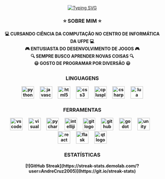 <div align=center>
<a href="https://git.io/typing-svg"><img src="https://readme-typing-svg.demolab.com?font=Helvetica&size=45&duration=2000&pause=500&color=C20C47&center=true&multiline=true&width=700&height=59&lines=OL%C3%81+EU+SOU+ANDR%C3%89+VIN%C3%8DCIUS" alt="Typing SVG" /></a>
</div>

<div align="center">
<h3>⭐ SOBRE MIM ⭐</h3>
  <b>💻 CURSANDO CIÊNCIA DA COMPUTAÇÃO NO CENTRO DE INFORMÁTICA DA UFPE 💻</b><br>
  <b>🎮 ENTUSIASTA DO DESENVOLVIMENTO DE JOGOS 🎮</b><br>
  <b>🔍 SEMPRE BUSCO APRENDER NOVAS COISAS 🔍</b><br>
  <b>😃 GOSTO DE PROGRAMAR POR DIVERSÃO 😃<br>
</div>
<h2></h2>

<h3 align="center">LINGUAGENS</h3>

<div align="center">
  <img src="https://cdn.jsdelivr.net/gh/devicons/devicon/icons/python/python-original.svg" height="40" alt="python logo"  />
  <img width="12" />
  <img src="https://cdn.jsdelivr.net/gh/devicons/devicon/icons/javascript/javascript-original.svg" height="40" alt="javascript logo"  />
  <img width="12" />
  <img src="https://cdn.jsdelivr.net/gh/devicons/devicon/icons/html5/html5-original.svg" height="40" alt="html5 logo"  />
  <img width="12" />
  <img src="https://cdn.jsdelivr.net/gh/devicons/devicon/icons/css3/css3-original.svg" height="40" alt="css3 logo"  />
  <img width="12" />
  <img src="https://cdn.jsdelivr.net/gh/devicons/devicon/icons/cplusplus/cplusplus-original.svg" height="40" alt="cplusplus logo"  />
  <img width="12" />
  <img src="https://cdn.jsdelivr.net/gh/devicons/devicon/icons/csharp/csharp-original.svg" height="40" alt="csharp logo"  />
  <img width="12" />
  <img src="https://cdn.jsdelivr.net/gh/devicons/devicon/icons/lua/lua-original.svg" height="40" alt="lua logo"  />
</div>

<h3 align="center">FERRAMENTAS</h3>

<div align="center">
  <img src="https://skillicons.dev/icons?i=vscode" height="40" alt="vscode logo"  />
  <img width="12" />
  <img src="https://skillicons.dev/icons?i=visualstudio" height="40" alt="visualstudio logo"  />
  <img width="12" />
  <img src="https://cdn.jsdelivr.net/gh/devicons/devicon/icons/pycharm/pycharm-original.svg" height="40" alt="pycharm logo"  />
  <img width="12" />
  <img src="https://skillicons.dev/icons?i=idea" height="40" alt="intellijidea logo"  />
  <img width="12" />
  <img src="https://skillicons.dev/icons?i=git" height="40" alt="git logo"  />
  <img width="12" />
  <img src="https://skillicons.dev/icons?i=github" height="40" alt="github logo"  />
  <img width="12" />
  <img src="https://skillicons.dev/icons?i=godot" height="40" alt="godot logo"  />
  <img width="12" />
  <img src="https://skillicons.dev/icons?i=unity" height="40" alt="unity logo"  />
  <img width="12" />
  <img src="https://skillicons.dev/icons?i=react" height="40" alt="react logo"  />
  <img width="12" />
  <img src="https://skillicons.dev/icons?i=flask" height="40" alt="flask logo"  />
  <img width="12" />
  <img src="https://skillicons.dev/icons?i=qt" height="40" alt="qt logo"  />
</div>

<h3 align="center">ESTATÍSTICAS</h3>

<div align="center">
[![GitHub Streak](https://streak-stats.demolab.com/?user=AndreCruz2005)](https://git.io/streak-stats)
</div>

